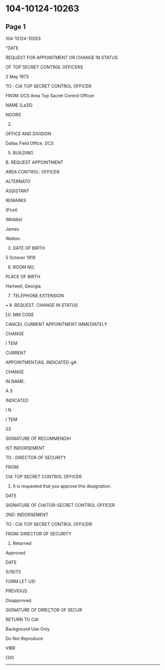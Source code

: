 # 104-10124-10263

## Page 1

104-10124-10263

"DATE

REQUEST FOR APPOINTMENT OR CHANGE IN STATUS

OF TOP SECRET CONTROL OFFICERS

2 May 1973

TO : CIA TOP SECRET CONTROL OFFICER

FROM: DCS Area Top Sacret Control Officer

NAME (La35)

NOORS

2.

OFFICE AND DIVISION

Dallas Field Office, DCS

5. BUILDING

B. REQUEST APPOINTMENT

AREA CONTROL: OFFICER

ALTERNATO

ASSISTANT

REMARKS

(First)

(Middle)

James

Walton.

3. DATE OF BIRTH

5 Octover 1919

6. ROOM NO.

PLACE OF BIRTH

Hartwell, Georgia

7. TELEPHONE EXTENSION

• 9. REQUEST. CHANGE IN STATUS

10. MM CODE

CANCEL CURRENT APPOINTMENT IMMEDIATELY

CHANGE

I TEM

CURRENT

APPOINTMENT/AS. INDICATED-gA

CHANGE

IN NAME.

A 3

INDICATED

I N

I TEM

03

SIGNATURE OF RECOMMENDIH

IST INDORSEMENT

TO : DIRECTOR OF SECURITY

FROM:

CIA TOP SECRET CONTROL OFFICER

1. It is requested that you approve this designation.

DATE

SIGNATURE OF CIAITOR-SECRET CONTROL OFFICER

2ND: INDORSEMENT

TO : CIA TOP SECRET CONTROL OFFICER!

FROM: DIRECTOR OF SECURITY

1. Returned

Approved

DATE

5/19/73

FORM LET US!

PREVIOUS

Disapproved.

SIGNATURE OF DIREÇTOR OF SECUR

RETURN TO CIA

Background Use Only

Do Not Reproduce

VIBR

(30)

---

